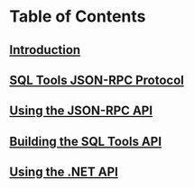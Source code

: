 # Table of Contents

## [Introduction](introduction.md)

## [SQL Tools JSON-RPC Protocol](jsonrpc_protocol.md)

## [Using the JSON-RPC API](using_the_jsonrpc_api.md)

## [Building the SQL Tools API](building_sqltoolsservice.md)

## [Using the .NET API](using_the_dotnet_api.md)
